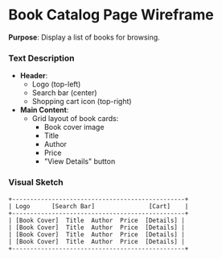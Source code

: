 # Book Catalog Page Wireframe

**Purpose**: Display a list of books for browsing.

### Text Description

- **Header**:
  - Logo (top-left)
  - Search bar (center)
  - Shopping cart icon (top-right)
- **Main Content**:
  - Grid layout of book cards:
    - Book cover image
    - Title
    - Author
    - Price
    - "View Details" button

### Visual Sketch

```
+------------------------------------------------+
| Logo      [Search Bar]               [Cart]    |
+------------------------------------------------+
| [Book Cover]  Title  Author  Price  [Details] |
| [Book Cover]  Title  Author  Price  [Details] |
| [Book Cover]  Title  Author  Price  [Details] |
| [Book Cover]  Title  Author  Price  [Details] |
+------------------------------------------------+
```
